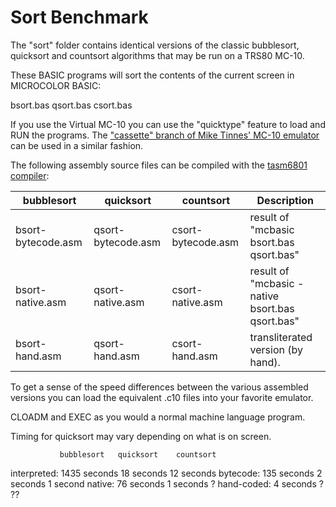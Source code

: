 # Sort Benchmark
The "sort" folder contains identical versions of the classic bubblesort, quicksort and countsort algorithms that may be run on a TRS80 MC-10.

These BASIC programs will sort the contents of the current screen in MICROCOLOR BASIC:

bsort.bas
qsort.bas
csort.bas

If you use the Virtual MC-10 you can use the "quicktype" feature to load and RUN the programs.
The ["cassette" branch of Mike Tinnes' MC-10 emulator](https://github.com/gregdionne/mc-10) can be used in a similar fashion.

The following assembly source files can be compiled with the [tasm6801 compiler](https://github.com/gregdionne/tasm6801):

bubblesort         | quicksort          | countsort          | Description
------------------ | ------------------ | ------------------ | ------------------------------------------
bsort-bytecode.asm | qsort-bytecode.asm | csort-bytecode.asm | result of "mcbasic bsort.bas qsort.bas"
bsort-native.asm   | qsort-native.asm   | csort-native.asm   | result of "mcbasic -native bsort.bas qsort.bas"
bsort-hand.asm     | qsort-hand.asm     | csort-hand.asm     | transliterated version (by hand).

To get a sense of the speed differences between the various assembled versions you can
load the equivalent .c10 files into your favorite emulator.

CLOADM and EXEC as you would a normal machine language program.

Timing for quicksort may vary depending on what is on screen.

               bubblesort   quicksort    countsort
interpreted:  1435 seconds  18 seconds   12 seconds
bytecode:      135 seconds   2 seconds    1 second
native:         76 seconds   1 seconds    ?
hand-coded:      4 seconds   ?           ??
